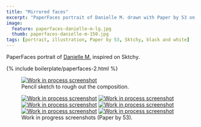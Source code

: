 ```yaml
---
title: "Mirrored faces"
excerpt: "PaperFaces portrait of Danielle M. drawn with Paper by 53 on an iPad."
image: 
  feature: paperfaces-danielle-m-lg.jpg
  thumb: paperfaces-danielle-m-150.jpg
tags: [portrait, illustration, Paper by 53, Sktchy, black and white]
---
```


PaperFaces portrait of [Danielle M.](http://sktchy.com/rhvANH) inspired on Sktchy.

{% include boilerplate/paperfaces-2.html %}

<figure>
  <a href="{{ site.url }}/assets/images/paperfaces-danielle-m-process-1-lg.jpg"><img src="{{ site.url }}/assets/images/paperfaces-danielle-m-process-1-750.jpg" alt="Work in process screenshot"></a>
  <figcaption>Pencil sketch to rough out the composition.</figcaption>
</figure>

<figure class="half">
  <a href="{{ site.url }}/assets/images/paperfaces-danielle-m-process-2-lg.jpg"><img src="{{ site.url }}/assets/images/paperfaces-danielle-m-process-2-600.jpg" alt="Work in process screenshot"></a>
  <a href="{{ site.url }}/assets/images/paperfaces-danielle-m-process-3-lg.jpg"><img src="{{ site.url }}/assets/images/paperfaces-danielle-m-process-3-600.jpg" alt="Work in process screenshot"></a>
  <a href="{{ site.url }}/assets/images/paperfaces-danielle-m-process-4-lg.jpg"><img src="{{ site.url }}/assets/images/paperfaces-danielle-m-process-4-600.jpg" alt="Work in process screenshot"></a>
  <a href="{{ site.url }}/assets/images/paperfaces-danielle-m-process-5-lg.jpg"><img src="{{ site.url }}/assets/images/paperfaces-danielle-m-process-5-600.jpg" alt="Work in process screenshot"></a>
  <a href="{{ site.url }}/assets/images/paperfaces-danielle-m-process-6-lg.jpg"><img src="{{ site.url }}/assets/images/paperfaces-danielle-m-process-6-600.jpg" alt="Work in process screenshot"></a>
  <a href="{{ site.url }}/assets/images/paperfaces-danielle-m-process-7-lg.jpg"><img src="{{ site.url }}/assets/images/paperfaces-danielle-m-process-7-600.jpg" alt="Work in process screenshot"></a>
  <figcaption>Work in progress screenshots (Paper by 53).</figcaption>
</figure>
